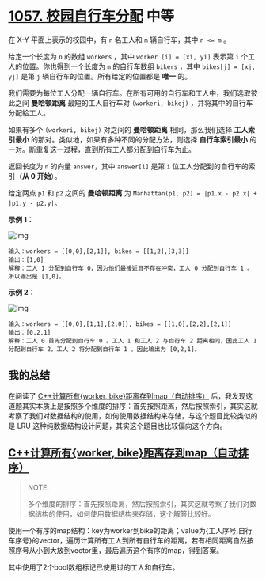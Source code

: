 # [1057. 校园自行车分配](https://leetcode-cn.com/problems/campus-bikes/) 中等

在 X-Y 平面上表示的校园中，有 `n` 名工人和 `m` 辆自行车，其中 `n <= m` 。

给定一个长度为 `n` 的数组 `workers` ，其中 `worker [i] = [xi, yi]` 表示第 `i` 个工人的位置。你也得到一个长度为 `m` 的自行车数组 `bikers` ，其中 `bikes[j] = [xj, yj]` 是第 `j` 辆自行车的位置。所有给定的位置都是 **唯一** 的。

我们需要为每位工人分配一辆自行车。在所有可用的自行车和工人中，我们选取彼此之间 **曼哈顿距离** 最短的工人自行车对 `(workeri, bikej)` ，并将其中的自行车分配給工人。

如果有多个 `(workeri, bikej)` 对之间的 **曼哈顿距离** 相同，那么我们选择 **工人索引最小** 的那对。类似地，如果有多种不同的分配方法，则选择 **自行车索引最小** 的一对。断重复这一过程，直到所有工人都分配到自行车为止。

返回长度为 `n` 的向量 `answer`，其中 `answer[i]` 是第 `i` 位工人分配到的自行车的索引（**从 0 开始**）。

给定两点 `p1` 和 `p2` 之间的 **曼哈顿距离** 为 `Manhattan(p1, p2) = |p1.x - p2.x| + |p1.y - p2.y|`。

**示例 1：**

![img](https://assets.leetcode.com/uploads/2019/03/06/1261_example_1_v2.png)

```
输入：workers = [[0,0],[2,1]], bikes = [[1,2],[3,3]]
输出：[1,0]
解释：工人 1 分配到自行车 0，因为他们最接近且不存在冲突，工人 0 分配到自行车 1 。所以输出是 [1,0]。
```

**示例 2：**

![img](https://assets.leetcode.com/uploads/2019/03/06/1261_example_2_v2.png)

```
输入：workers = [[0,0],[1,1],[2,0]], bikes = [[1,0],[2,2],[2,1]]
输出：[0,2,1]
解释：工人 0 首先分配到自行车 0 。工人 1 和工人 2 与自行车 2 距离相同，因此工人 1 分配到自行车 2，工人 2 将分配到自行车 1 。因此输出为 [0,2,1]。
```

## 我的总结

在阅读了 [C++计算所有{worker, bike}距离存到map（自动排序）](https://leetcode-cn.com/problems/campus-bikes/solution/cji-suan-suo-you-worker-bikeju-chi-cun-dao-mapzi-d/) 后，我发现这道题其实本质上是按照多个维度的排序：首先按照距离，然后按照索引，其实这就考察了我们对数据结构的使用，如何使用数据结构来存储，与这个题目比较类似的是 LRU 这种纯数据结构设计问题，其实这个题目也比较偏向这个方向。



## [C++计算所有{worker, bike}距离存到map（自动排序）](https://leetcode-cn.com/problems/campus-bikes/solution/cji-suan-suo-you-worker-bikeju-chi-cun-dao-mapzi-d/)

> NOTE:
>
> 多个维度的排序：首先按照距离，然后按照索引，其实这就考察了我们对数据结构的使用，如何使用数据结构来存储，这个解答比较好。

使用一个有序的map结构：key为worker到bike的距离；value为{工人序号,自行车序号}的vector，遍历计算所有工人到所有自行车的距离，若有相同距离自然按照序号从小到大放到vector里，最后遍历这个有序的map，得到答案。

其中使用了2个bool数组标记已使用过的工人和自行车。

